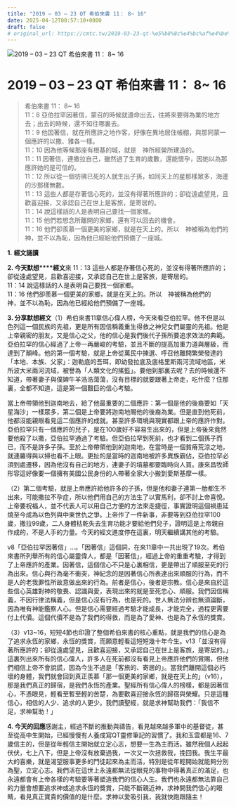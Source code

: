 ```yaml
---
title: "2019 – 03 – 23 QT 希伯來書 11： 8~ 16"
date: 2025-04-12T00:57:10+0800
draft: false
# original_url: https://cmtc.tw/2019-03-23-qt-%e5%b8%8c%e4%bc%af%e4%be%86%e6%9b%b8-11%ef%bc%9a-8-16
---
```


![2019 – 03 – 23 QT 希伯來書 11： 8~ 16](/images/qt.jpg   "2019 – 03 – 23 QT 希伯來書 11： 8~ 16")

# 2019 – 03 – 23 QT 希伯來書 11： 8~ 16

> 希伯來書 11： 8~ 16  
> 11：8 亞伯拉罕因著信，蒙召的時候就遵命出去，往將來要得為業的地方去；出去的時候，還不知往哪裏去。  
> 11：9 他因著信，就在所應許之地作客，好像在異地居住帳棚，與那同蒙一個應許的以撒、雅各一樣。  
> 11：10 因為他等候那座有根基的城，就是　神所經營所建造的。  
> 11：11 因著信，連撒拉自己，雖然過了生育的歲數，還能懷孕，因她以為那應許她的是可信的。  
> 11：12 所以從一個彷彿已死的人就生出子孫，如同天上的星那樣眾多，海邊的沙那樣無數。  
> 11：13 這些人都是存著信心死的，並沒有得著所應許的；卻從遠處望見，且歡喜迎接，又承認自己在世上是客旅，是寄居的。  
> 11：14 說這樣話的人是表明自己要找一個家鄉。  
> 11：15 他們若想念所離開的家鄉，還有可以回去的機會。  
> 11：16 他們卻羨慕一個更美的家鄉，就是在天上的。所以　神被稱為他們的　神，並不以為恥，因為他已經給他們預備了一座城。

**1.** **經文誦讀**

**2. 今天默想****經文**來 11：13 這些人都是存著信心死的，並沒有得著所應許的；卻從遠處望見，且歡喜迎接，又承認自己在世上是客旅，是寄居的。  
11：14 說這樣話的人是表明自己要找一個家鄉。  
11：16 他們卻羨慕一個更美的家鄉，就是在天上的。所以　神被稱為他們的　神，並不以為恥，因為他已經給他們預備了一座城。

**3. 分享默想經文**（1）希伯來書11章信心偉人榜，今天來看亞伯拉罕。他不但是以色列這一個民族的先祖，更是所有因信稱義重生得救之神兒女們屬靈的先祖。他是上帝親密的朋友，又是信心之父，他的信心是我們後代子孫所要追求效法的典範。亞伯拉罕的信心經過了上帝一再嚴峻的考驗，並且不斷的提高加重力道與層級，而達到了顛峰。他的第一個考驗，就是上帝從萬民中揀選、呼召他離開繁榮發達的「本地、本族、父家」：迦勒底的吾珥，即幼發拉底及底格里斯兩河流域地區，米所波大米兩河流域，被譽為「人類文化的搖籃」。要他到那裏去呢？去的時候還不知道，帶著妻子與僕婢牛羊浩浩蕩蕩，沒有目標的就要跟著上帝走，吃什麼？住那裏，全都不知道，這是第一個艱巨的信心考驗。

當上帝帶領他到迦南地去，給了他最重要的二個應許：第一個是他的後裔要如「天星海沙」一樣眾多，第二個是上帝要將迦南地賜他的後裔為業。但是直到他死前，他都沒能親眼看見這二個應許的成就。甚至許多環境與現實都跟上帝的應許作對。亞伯拉罕只有一個應許的兒子，是在100歲好不容易生出來的，但是上帝後來竟然要他殺了以撒，亞伯拉罕通過了考驗。但亞伯拉罕到死前，也才看到二個孫子而已，而不是許多子孫。至於上帝帶領他到的迦南地，在當時是一個貧瘠荒涼之地，就連羅得與以掃也看不上眼。更扯的是當時的迦南地被許多異族霸佔，亞伯拉罕必須到處遷移，因為他沒有自己的地方，連妻子的墳墓都要臨時向人買。康來昌牧師形容這好像要一個擁有美國公民身份的人帶著全家大小搬到愛斯基摩一樣。

（2）第二個考驗，就是上帝應許給他許多的子孫，但是他和妻子連第一胎都生不出來，可能撒拉不孕症，所以他們用自己的方法生了以實馬利，卻不討上帝喜悅。上帝要祝福人，並不代表人可以用自己方便的方法來走捷徑，事實證明這個禍患延燒至今成為以色列與中東世仇之爭。上帝作了一件新事，非要等到亞伯拉罕100歲，撒拉99歲，二人身體枯乾失去生育功能才要給他們兒子，證明這是上帝親自作成的，不是人手的力量。今天的經文進度停在這裏，明天繼續講其他的考驗。

v8「亞伯拉罕因著信」…。「因著信」這個詞，在來11章中一共出現了19次。希伯來書所列舉所有的信心屬靈偉人，都是「因著信」，經過上帝的重重考驗，才得到了上帝應許的產業。因著信，這個信心不只是心裏相信，更是帶出了順服至死的行為出來。信心與行為毫不衝突，神紀念的是因著信心所表達出來順服的行為，而不是人的老我罪性所故意做出來的行為。前者是信心，後者是宗教。信心是來自於這些信心英雄對神的敬畏、認識與愛，表現出來的就是至死忠心、順服。我們因信稱義，不因行律法稱義，但是信心沒有行為，也是死的。世人無法分辨也無須論斷，因為唯有神能鑑察人心。但是信心需要經過考驗才能成長，才能完全，過程更需要付上代價。這個代價不是為了我們的得救，而是為了愛神、也是為了永恆的獎賞。

（3）v13~16，短短4節也印證了整個希伯來書的核心重點，就是我們的信心是為了追求永恆的家鄉，永恆的獎賞，而願意輕看這短短幾十年今生。v13「並沒有得著所應許的；卻從遠處望見，且歡喜迎接，又承認自己在世上是客旅，是寄居的。」這裏列出來所有的信心偉人，許多人在死前都沒有看見上帝應許他們的賞賜，但他們相信上帝不會說謊，因為今生不過是「客旅的、寄居的」。當我們離開這個必朽壞的身體，我們就會回到真正羨慕「那一個更美的家鄉，就是在天上的」（v16），那是我們真正的歸宿，是我們永恆的產業。聖經所有信心偉人的榜樣，都是因著信心，不憑眼見，輕看至暫至輕的苦楚，為要歡喜迎接永恆的歸宿與榮耀。只是這種信心，相信的人少、追求的人更少。我們讀聖經，就是求神幫助我們：「我信不足，求神幫助！」

**4. 今天的回應**感謝主，經過不斷的推動與禱告，看見越來越多軍中的基督徒，甚至從高中生開始，已經慢慢有人養成寫QT靈修筆記的習慣了。我和玉雲都是16、7歲信主的，但是從年輕信主開始就立定心志，想要一生為主而活。雖然我個人起起伏伏，七上八下，但是上帝沒有放棄過我，一次又一次拯救我，挽回我。我生平最大的喜樂，就是渴望服事更多的門徒起來為主而活，特別是從年輕開始就能夠分別為聖，立定心志。我們活在這世上永遠都無法從眼見的事物中得著真正的滿足，也永遠都會有上帝各樣的考驗要等著塑造我們的信心人生。我們也永遠都無法靠自己的力量會想要追求神或追求永恆的獎賞，只能不斷親近神，求神開我們信心的眼睛，看見真正寶貴的價值的是什麼。求神以愛吸引我，我就快跑跟隨主！
